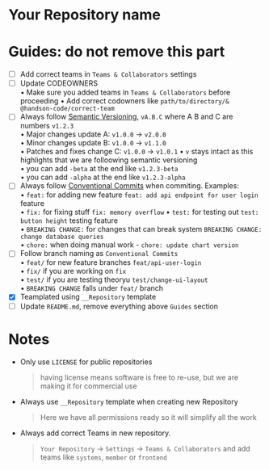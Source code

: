 # Your Repository name

# Guides: do not remove this part
- [ ] Add correct teams in `Teams & Collaborators` settings
- [ ] Update CODEOWNERS  
      • Make sure you added teams in `Teams & Collaborators` before proceeding
      • Add correct codowners like `path/to/directory/&  @handson-code/correct-team`
- [ ] Always follow [Semantic Versioning](https://semver.org/#semantic-versioning-200), `vA.B.C` where A B and C are numbers `v1.2.3`  
      • Major changes update A: `v1.0.0` -> `v2.0.0`  
      • Minor changes update B: `v1.0.0` -> `v1.1.0`  
      • Patches and fixes change C: `v1.0.0` -> `v1.0.1`
      • `v` stays intact as this highlights that we are folloowing semantic versioning  
      • you can add `-beta` at the end like `v1.2.3-beta`  
      • you can add `-alpha` at the end like `v1.2.3-alpha`  
- [ ] Always follow [Conventional Commits](https://www.conventionalcommits.org/en/v1.0.0/#summary) when commiting. Examples:  
      • `feat:` for adding new feature `feat: add api endpoint for user login` feature    
      • `fix:` for fixing stuff `fix: memory overflow` 
      • `test:` for testing out `test: button height` testing feature  
      • `BREAKING CHANGE:` for changes that can break system `BREAKING CHANGE: change database queries`  
      • `chore:` when doing manual work - `chore: update chart version`
- [ ] Follow branch naming as `Conventional Commits`  
      • `feat/`  for new feature branches `feat/api-user-login`  
      • `fix/` if you are working on `fix`  
      • `test/` if you are testing theoryu `test/change-ui-layout`  
      • `BREAKING CHANGE` falls under `feat/` branch  
- [X] Teamplated using `__Repository` template
- [ ] Update `README.md`, remove everything above `Guides` section

# Notes
- Only use `LICENSE` for public repositories
  > having license means software is free to re-use, but we are making it for commercial use
- Always use `__Repository` template when creating new Repository
  > Here we have all permissions ready so it will simplify all the work
- Always add correct Teams in new repository.   
  > `Your Repository` -> `Settings` -> `Teams & Collaborators` and add teams like `systems`, `member` or `frontend`
